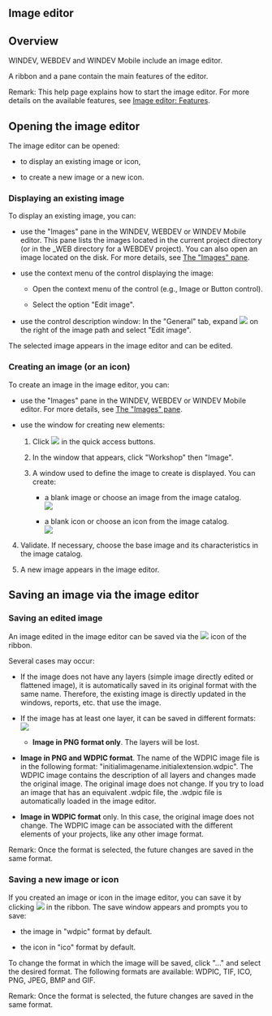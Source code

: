 


## Image editor
			



<a name="NOTE1"></a>
<a name="NOTE1_1"></a>


## Overview
<a name="overview_ELTTEXTE000163"></a>
WINDEV, WEBDEV and WINDEV Mobile include an image editor. 

A ribbon and a pane contain the main features of the editor. 

Remark: This help page explains how to start the image editor. For more details on the available features, see [Image editor: Features](../Editeurs/1410086606.md). 

<a name="NOTE2"></a>
<a name="NOTE2_1"></a>


## Opening the image editor
<a name="opening_the_image_editor_ELTTEXTE000187"></a>
The image editor can be opened: 

- to display an existing image or icon,

- to create a new image or a new icon. 



<a name="NOTE2_2"></a>


### Displaying an existing image
<a name="displaying_existing_image_ELTPARAGRAPHE000033"></a>

To display an existing image, you can: 

- use the "Images" pane in the WINDEV, WEBDEV or WINDEV Mobile editor. This pane lists the images located in the current project directory (or in the _WEB directory for a WEBDEV project). You can also open an image located on the disk. For more details, see [The "Images" pane](../Editeurs/2027036.md). 

- use the context menu of the control displaying the image: 

	- Open the context menu of the control (e.g., Image or Button control). 

	- Select the option "Edit image".




- use the control description window: In the "General" tab, expand ![](https://doc.pcsoft.fr/en-US/images/image.awp?langid=3&name=Menu_Image_Editeur%20-%20HC%20N%B0001.gif) on the right of the image path and select "Edit image".




The selected image appears in the image editor and can be edited. 
<a name="NOTE2_3"></a>


### Creating an image (or an icon)
<a name="creating_image_icon_ELTPARAGRAPHE000054"></a>

To create an image in the image editor, you can: 

- use the "Images" pane in the WINDEV, WEBDEV or WINDEV Mobile editor. For more details, see [The "Images" pane](../Editeurs/2027036.md).

- use the window for creating new elements: 

	1. Click ![](https://doc.pcsoft.fr/en-US/images/image.awp?langid=3&name=ICO_Nouveau.gif) in the quick access buttons. 

	2. In the window that appears, click "Workshop" then "Image". 

	3. A window used to define the image to create is displayed. You can create: 

		- a blank image or choose an image from the image catalog. <br>![](https://doc.pcsoft.fr/en-US/images/image.awp?langid=3&name=Editeur_img_nouveau%20-%20HC%20N%B0001.gif)


		- a blank icon or choose an icon from the image catalog. <br>![](https://doc.pcsoft.fr/en-US/images/image.awp?langid=3&name=Editeur_img_nouveau%20-%20HC%20N%B0002.gif)

4. Validate. If necessary, choose the base image and its characteristics in the image catalog. 

5. A new image appears in the image editor. 




<a name="NOTE3"></a>
<a name="NOTE3_1"></a>


## Saving an image via the image editor
<a name="saving_image_via_the_image_editor_ELTTEXTE000223"></a>


### Saving an edited image
<a name="saving_edited_image_ELTPARAGRAPHE000082"></a>

An image edited in the image editor can be saved via the ![](https://doc.pcsoft.fr/en-US/images/image.awp?langid=3&name=ICO_Enregistrer.gif) icon of the ribbon. 

Several cases may occur: 

- If the image does not have any layers (simple image directly edited or flattened image), it is automatically saved in its original format with the same name. Therefore, the existing image is directly updated in the windows, reports, etc. that use the image. 

- If the image has at least one layer, it can be saved in different formats: <br>![](https://doc.pcsoft.fr/en-US/images/image.awp?langid=3&name=Editeur_img_sauver%20-%20HC%20N%B0001.gif)


	- **Image in PNG format only**. The layers will be lost.

- **Image in PNG and WDPIC format**. The name of the WDPIC image file is in the following format: "initialimagename.initialextension.wdpic". The WDPIC image contains the description of all layers and changes made the original image. The original image does not change. If you try to load an image that has an equivalent .wdpic file, the .wdpic file is automatically loaded in the image editor.

- **Image in WDPIC format** only. 
			In this case, the original image does not change. 
			The WDPIC image can be associated with the different elements of your projects, like any other image format.




Remark: Once the format is selected, the future changes are saved in the same format. 


### Saving a new image or icon
<a name="saving_new_image_icon_ELTPARAGRAPHE000105"></a>

If you created an image or icon in the image editor, you can save it by clicking ![](https://doc.pcsoft.fr/en-US/images/image.awp?langid=3&name=ICO_Enregistrer.gif) in the ribbon. The save window appears and prompts you to save: 

- the image in "wdpic" format by default. 

- the icon in "ico" format by default. 




To change the format in which the image will be saved, click "..." and select the desired format. The following formats are available: WDPIC, TIF, ICO, PNG, JPEG, BMP and GIF. 

Remark: Once the format is selected, the future changes are saved in the same format. 


